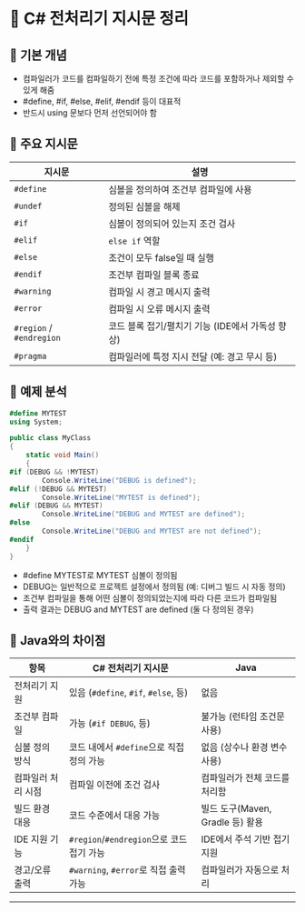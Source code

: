 # 🧠 C# 전처리기 지시문 정리
## 📌 기본 개념
- 컴파일러가 코드를 컴파일하기 전에 특정 조건에 따라 코드를 포함하거나 제외할 수 있게 해줌
- #define, #if, #else, #elif, #endif 등이 대표적
- 반드시 using 문보다 먼저 선언되어야 함

## 🧩 주요 지시문
| 지시문             | 설명                                                                 |
|--------------------|----------------------------------------------------------------------|
| `#define`          | 심볼을 정의하여 조건부 컴파일에 사용                                 |
| `#undef`           | 정의된 심볼을 해제                                                    |
| `#if`              | 심볼이 정의되어 있는지 조건 검사                                      |
| `#elif`            | `else if` 역할                                                       |
| `#else`            | 조건이 모두 false일 때 실행                                          |
| `#endif`           | 조건부 컴파일 블록 종료                                               |
| `#warning`         | 컴파일 시 경고 메시지 출력                                            |
| `#error`           | 컴파일 시 오류 메시지 출력                                            |
| `#region` / `#endregion` | 코드 블록 접기/펼치기 기능 (IDE에서 가독성 향상)                  |
| `#pragma`          | 컴파일러에 특정 지시 전달 (예: 경고 무시 등)                         |



## 🧪 예제 분석
```csharp
#define MYTEST
using System;

public class MyClass
{
    static void Main()
    {
#if (DEBUG && !MYTEST)
        Console.WriteLine("DEBUG is defined");
#elif (!DEBUG && MYTEST)
        Console.WriteLine("MYTEST is defined");
#elif (DEBUG && MYTEST)
        Console.WriteLine("DEBUG and MYTEST are defined");  
#else
        Console.WriteLine("DEBUG and MYTEST are not defined");
#endif
    }
}
```

- #define MYTEST로 MYTEST 심볼이 정의됨
- DEBUG는 일반적으로 프로젝트 설정에서 정의됨 (예: 디버그 빌드 시 자동 정의)
- 조건부 컴파일을 통해 어떤 심볼이 정의되었는지에 따라 다른 코드가 컴파일됨
- 출력 결과는 DEBUG and MYTEST are defined (둘 다 정의된 경우)

## 🧭 Java와의 차이점
| 항목               | C# 전처리기 지시문                          | Java                            |
|--------------------|---------------------------------------------|----------------------------------|
| 전처리기 지원       | 있음 (`#define`, `#if`, `#else`, 등)         | 없음                             |
| 조건부 컴파일       | 가능 (`#if DEBUG`, 등)                      | 불가능 (런타임 조건문 사용)       |
| 심볼 정의 방식       | 코드 내에서 `#define`으로 직접 정의 가능     | 없음 (상수나 환경 변수 사용)      |
| 컴파일러 처리 시점   | 컴파일 이전에 조건 검사                     | 컴파일러가 전체 코드를 처리함     |
| 빌드 환경 대응       | 코드 수준에서 대응 가능                     | 빌드 도구(Maven, Gradle 등) 활용 |
| IDE 지원 기능        | `#region`/`#endregion`으로 코드 접기 가능   | IDE에서 주석 기반 접기 지원       |
| 경고/오류 출력       | `#warning`, `#error`로 직접 출력 가능       | 컴파일러가 자동으로 처리          |


---

